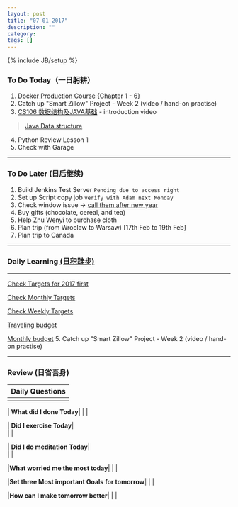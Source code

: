 ```yaml
---
layout: post
title: "07 01 2017"
description: ""
category: 
tags: []
---
```

{% include JB/setup %}


### To Do Today（一日躬耕）

1. [Docker Production Course](https://www.udemy.com/the-docker-for-devops-course-from-development-to-production/learn/v4/overview) {Chapter 1 - 6}
2. Catch up "Smart Zillow" Project - Week 2 (video / hand-on practise)
3. [CS106 数据结构及JAVA基础](https://www.bittiger.io/livecourses/9jfxfp77uQm5ZTMJJ) - introduction video
> [Java Data structure](http://blog.csdn.net/zhangerqing/article/details/8796518)
4. Python Review Lesson 1
5. Check with Garage 

---

### To Do Later (日后继续) 

1. Build Jenkins Test Server 
``` Pending due to access right ```
2. Set up Script copy job 
``` verify with Adam next Monday ```
1. Check window issue -> [call them after new year](http://neil526.tripod.com/)
2. Buy gifts (chocolate, cereal, and tea)
3. Help Zhu Wenyi to purchase cloth 
5. Plan trip (from Wroclaw to Warsaw) [17th Feb to 19th Feb]
6. Plan trip to Canada

---

### Daily Learning [(日积跬步)](https://yitianxu.github.io/2017/01/05/learning-summary)

---

[Check Targets for 2017 first](https://yitianxu.github.io/2016/12/30/resolution-for-2017)

[Check Monthly Targets](https://yitianxu.github.io/pages/monthly%20targets/Monthly)

[Check Weekly Targets](https://yitianxu.github.io/pages/weekly%20targets/Weekly%20Targets) 

[Traveling budget](https://onedrive.live.com/edit.aspx?cid=28889bb69766d84e&page=view&resid=28889BB69766D84E!1878&parId=28889BB69766D84E!1330&app=Excel) 

[Monthly budget](https://onedrive.live.com/edit.aspx?cid=28889bb69766d84e&page=view&resid=28889BB69766D84E!1876&parId=28889BB69766D84E!1330&app=Excel)
5. Catch up "Smart Zillow" Project - Week 2 (video / hand-on practise)

---

### Review (日省吾身)

| Daily Questions                   |                                           
|:----------------------------------|
|                                   |

| **What did I done Today**| 
|    |

| **Did I exercise Today**|          
|     |

| **Did I do meditation Today**|          
|     |

|**What worried me the most today**|
|                                |

|**Set three Most important Goals for tomorrow**|
|                                        |

|**How can I make tomorrow better**|
|                          |